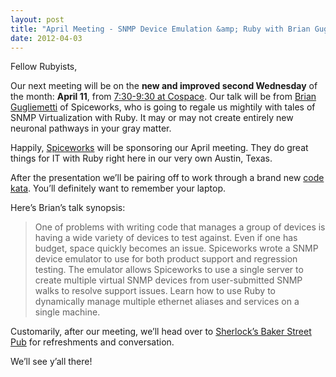 ```yaml
---
layout: post
title: "April Meeting - SNMP Device Emulation &amp; Ruby with Brian Gugliemetti"
date: 2012-04-03
---
```


Fellow Rubyists,

Our next meeting will be on the **new and improved second Wednesday** of the
month: **April 11**, from [7:30-9:30 at Cospace](http://plancast.com/p/asmc).
Our talk will be from [Brian Gugliemetti](https://github.com/briangug) of
Spiceworks, who is going to regale us mightily with tales of SNMP
Virtualization with Ruby. It may or may not create entirely new neuronal
pathways in your gray matter.

Happily, [Spiceworks](http://www.spiceworks.com/) will be sponsoring our
April meeting. They do great things for IT with Ruby right here in our very
own Austin, Texas.

After the presentation we’ll be pairing off to work through a brand new
[code kata][1]. You’ll definitely want to remember your laptop.

 [1]: http://en.wikipedia.org/wiki/Kata_(programming)

Here’s Brian’s talk synopsis:

> One of problems with writing code that manages a group of devices is having
> a wide variety of devices to test against. Even if one has budget, space
> quickly becomes an issue. Spiceworks wrote a SNMP device emulator to use for
> both product support and regression testing. The emulator allows Spiceworks to
> use a single server to create multiple virtual SNMP devices from
> user-submitted SNMP walks to resolve support issues. Learn how to use Ruby to
> dynamically manage multiple ethernet aliases and services on a single machine.

Customarily, after our meeting, we’ll head over to [Sherlock’s Baker Street Pub][2] for refreshments and conversation.

 [2]: http://maps.google.com/maps/place?q=Sherlocks+Baker+Street+Pub&cid=13119996996392273995

We’ll see y’all there!
